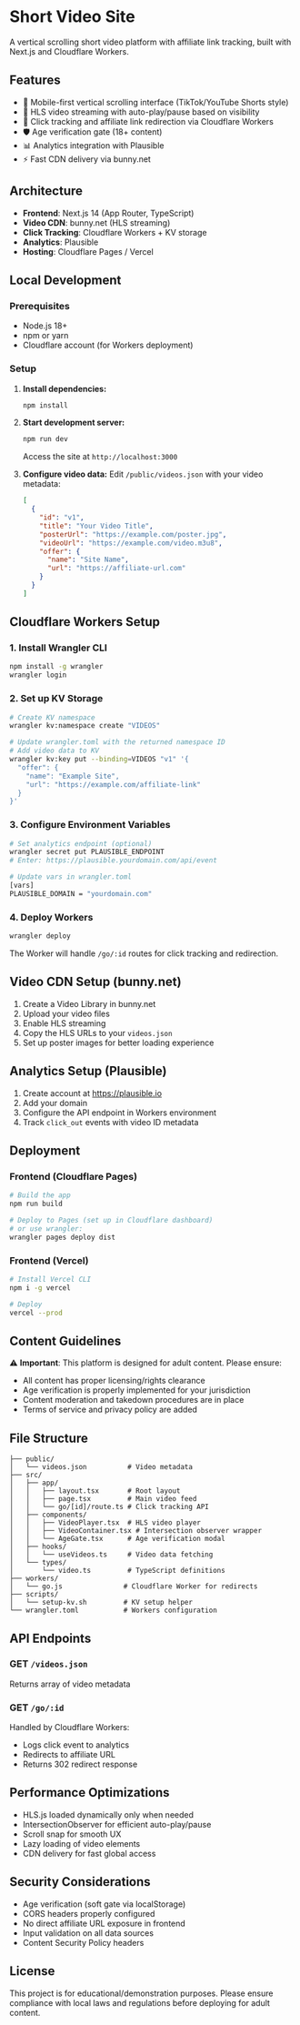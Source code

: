# Short Video Site

A vertical scrolling short video platform with affiliate link tracking, built with Next.js and Cloudflare Workers.

## Features

- 📱 Mobile-first vertical scrolling interface (TikTok/YouTube Shorts style)
- 🎥 HLS video streaming with auto-play/pause based on visibility
- 🔗 Click tracking and affiliate link redirection via Cloudflare Workers
- 🛡️ Age verification gate (18+ content)
- 📊 Analytics integration with Plausible
- ⚡ Fast CDN delivery via bunny.net

## Architecture

- **Frontend**: Next.js 14 (App Router, TypeScript)
- **Video CDN**: bunny.net (HLS streaming)
- **Click Tracking**: Cloudflare Workers + KV storage
- **Analytics**: Plausible
- **Hosting**: Cloudflare Pages / Vercel

## Local Development

### Prerequisites

- Node.js 18+
- npm or yarn
- Cloudflare account (for Workers deployment)

### Setup

1. **Install dependencies:**
   ```bash
   npm install
   ```

2. **Start development server:**
   ```bash
   npm run dev
   ```
   Access the site at `http://localhost:3000`

3. **Configure video data:**
   Edit `/public/videos.json` with your video metadata:
   ```json
   [
     {
       "id": "v1",
       "title": "Your Video Title",
       "posterUrl": "https://example.com/poster.jpg",
       "videoUrl": "https://example.com/video.m3u8",
       "offer": {
         "name": "Site Name",
         "url": "https://affiliate-url.com"
       }
     }
   ]
   ```

## Cloudflare Workers Setup

### 1. Install Wrangler CLI

```bash
npm install -g wrangler
wrangler login
```

### 2. Set up KV Storage

```bash
# Create KV namespace
wrangler kv:namespace create "VIDEOS"

# Update wrangler.toml with the returned namespace ID
# Add video data to KV
wrangler kv:key put --binding=VIDEOS "v1" '{
  "offer": {
    "name": "Example Site",
    "url": "https://example.com/affiliate-link"
  }
}'
```

### 3. Configure Environment Variables

```bash
# Set analytics endpoint (optional)
wrangler secret put PLAUSIBLE_ENDPOINT
# Enter: https://plausible.yourdomain.com/api/event

# Update vars in wrangler.toml
[vars]
PLAUSIBLE_DOMAIN = "yourdomain.com"
```

### 4. Deploy Workers

```bash
wrangler deploy
```

The Worker will handle `/go/:id` routes for click tracking and redirection.

## Video CDN Setup (bunny.net)

1. Create a Video Library in bunny.net
2. Upload your video files
3. Enable HLS streaming
4. Copy the HLS URLs to your `videos.json`
5. Set up poster images for better loading experience

## Analytics Setup (Plausible)

1. Create account at https://plausible.io
2. Add your domain
3. Configure the API endpoint in Workers environment
4. Track `click_out` events with video ID metadata

## Deployment

### Frontend (Cloudflare Pages)

```bash
# Build the app
npm run build

# Deploy to Pages (set up in Cloudflare dashboard)
# or use wrangler:
wrangler pages deploy dist
```

### Frontend (Vercel)

```bash
# Install Vercel CLI
npm i -g vercel

# Deploy
vercel --prod
```

## Content Guidelines

⚠️ **Important**: This platform is designed for adult content. Please ensure:

- All content has proper licensing/rights clearance
- Age verification is properly implemented for your jurisdiction
- Content moderation and takedown procedures are in place
- Terms of service and privacy policy are added

## File Structure

```
├── public/
│   └── videos.json          # Video metadata
├── src/
│   ├── app/
│   │   ├── layout.tsx       # Root layout
│   │   ├── page.tsx         # Main video feed
│   │   └── go/[id]/route.ts # Click tracking API
│   ├── components/
│   │   ├── VideoPlayer.tsx  # HLS video player
│   │   ├── VideoContainer.tsx # Intersection observer wrapper
│   │   └── AgeGate.tsx      # Age verification modal
│   ├── hooks/
│   │   └── useVideos.ts     # Video data fetching
│   └── types/
│       └── video.ts         # TypeScript definitions
├── workers/
│   └── go.js               # Cloudflare Worker for redirects
├── scripts/
│   └── setup-kv.sh         # KV setup helper
└── wrangler.toml           # Workers configuration
```

## API Endpoints

### GET `/videos.json`
Returns array of video metadata

### GET `/go/:id`
Handled by Cloudflare Workers:
- Logs click event to analytics
- Redirects to affiliate URL
- Returns 302 redirect response

## Performance Optimizations

- HLS.js loaded dynamically only when needed
- IntersectionObserver for efficient auto-play/pause
- Scroll snap for smooth UX
- Lazy loading of video elements
- CDN delivery for fast global access

## Security Considerations

- Age verification (soft gate via localStorage)
- CORS headers properly configured
- No direct affiliate URL exposure in frontend
- Input validation on all data sources
- Content Security Policy headers

## License

This project is for educational/demonstration purposes. Please ensure compliance with local laws and regulations before deploying for adult content.